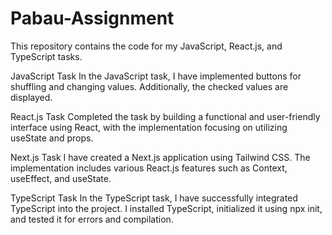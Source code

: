 # Pabau-Assignment

This repository contains the code for my JavaScript, React.js, and TypeScript tasks.

JavaScript Task
In the JavaScript task, I have implemented buttons for shuffling and changing values. Additionally, the checked values are displayed.

React.js Task
Completed the task by building a functional and user-friendly interface using React, with the implementation focusing on utilizing useState and props.

Next.js Task
I have created a Next.js application using Tailwind CSS. The implementation includes various React.js features such as Context, useEffect, and useState.

TypeScript Task
In the TypeScript task, I have successfully integrated TypeScript into the project. I installed TypeScript, initialized it using npx init, and tested it for errors and compilation.

